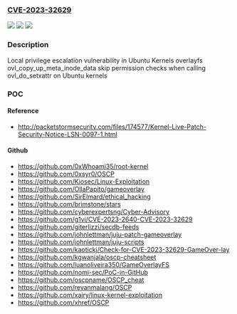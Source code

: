 ### [CVE-2023-32629](https://cve.mitre.org/cgi-bin/cvename.cgi?name=CVE-2023-32629)
![](https://img.shields.io/static/v1?label=Product&message=Ubuntu%20Kernel&color=blue)
![](https://img.shields.io/static/v1?label=Version&message=n%2Fa&color=blue)
![](https://img.shields.io/static/v1?label=Vulnerability&message=CWE-863&color=brighgreen)

### Description

Local privilege escalation vulnerability in Ubuntu Kernels overlayfs ovl_copy_up_meta_inode_data skip permission checks when calling ovl_do_setxattr on Ubuntu kernels

### POC

#### Reference
- http://packetstormsecurity.com/files/174577/Kernel-Live-Patch-Security-Notice-LSN-0097-1.html

#### Github
- https://github.com/0xWhoami35/root-kernel
- https://github.com/0xsyr0/OSCP
- https://github.com/Kiosec/Linux-Exploitation
- https://github.com/OllaPapito/gameoverlay
- https://github.com/SirElmard/ethical_hacking
- https://github.com/brimstone/stars
- https://github.com/cyberexpertsng/Cyber-Advisory
- https://github.com/g1vi/CVE-2023-2640-CVE-2023-32629
- https://github.com/giterlizzi/secdb-feeds
- https://github.com/johnlettman/juju-patch-gameoverlay
- https://github.com/johnlettman/juju-scripts
- https://github.com/kaotickj/Check-for-CVE-2023-32629-GameOver-lay
- https://github.com/kgwanjala/oscp-cheatsheet
- https://github.com/luanoliveira350/GameOverlayFS
- https://github.com/nomi-sec/PoC-in-GitHub
- https://github.com/oscpname/OSCP_cheat
- https://github.com/revanmalang/OSCP
- https://github.com/xairy/linux-kernel-exploitation
- https://github.com/xhref/OSCP

